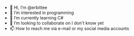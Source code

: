 - 👋 Hi, I’m @erbittee
- 👀 I’m interested in programming
- 🌱 I’m currently learning C#
- 💞️ I’m looking to collaborate on I don't know yet
- 📫 How to reach me via e-mail or my social media accounts

<!---
erbittee/erbittee is a ✨ special ✨ repository because its `README.md` (this file) appears on your GitHub profile.
You can click the Preview link to take a look at your changes.
--->
